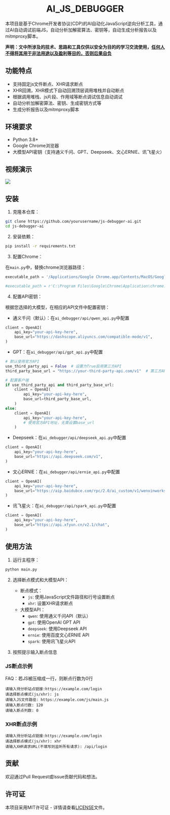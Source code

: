 # <h1 align="center">AI_JS_DEBUGGER</h1>

本项目是基于Chrome开发者协议(CDP)的AI自动化JavaScript逆向分析工具，通过AI自动调试前端JS，自动分析加解密算法、密钥等，自动生成分析报告以及mitmproxy脚本。

**声明：文中所涉及的技术、思路和工具仅供以安全为目的的学习交流使用，<u>任何人不得将其用于非法用途以及盈利等目的，否则后果自负</u>** 

## 功能特点

- 支持固定js文件断点、XHR请求断点
- XHR回溯，XHR模式下自动回溯顶层调用堆栈并自动断点
- 根据调用堆栈、js片段、作用域等断点调试信息自动调试
- 自动分析加解密算法、密钥、生成密钥方式等
- 生成分析报告以及mitmproxy脚本

## 环境要求

- Python 3.8+
- Google Chrome浏览器
- 大模型API密钥（支持通义千问、GPT、Deepseek、文心ERNIE、讯飞星火）

## 视频演示

[![](https://i.postimg.cc/0ycFpTyJ/i-Shot-2025-03-18-11-41-01.png)](https://player.bilibili.com/player.html?isOutside=true&aid=114181269363837&bvid=BV1kPXGYVEkj&cid=28924709737&p=1)

## 安装

1. 克隆本仓库：

```bash
git clone https://github.com/yourusername/js-debugger-ai.git
cd js-debugger-ai
```

2. 安装依赖：

```bash
pip install -r requirements.txt
```

3. 配置Chrome：

在`main.py`中，替换chrome浏览器路径：
```Python
executable_path = '/Applications/Google Chrome.app/Contents/MacOS/Google Chrome'

#executable_path = r'C:\Program Files\Google\Chrome\Application\chrome.exe'
```

4. 配置API密钥：

根据您选择的大模型，在相应的API文件中配置密钥：

- 通义千问（默认）：在`ai_debugger/api/qwen_api.py`中配置
```python
client = OpenAI(
    api_key="your-api-key-here",
    base_url="https://dashscope.aliyuncs.com/compatible-mode/v1",
)
```

- GPT：在`ai_debugger/api/gpt_api.py`中配置
```python
# 默认使用官方API
use_third_party_api = False  # 设置为True启用第三方API
third_party_base_url = "https://your-third-party-api.com/v1"  # 第三方API地址

# 配置客户端
if use_third_party_api and third_party_base_url:
    client = OpenAI(
        api_key="your-api-key-here",
        base_url=third_party_base_url,
    )
else:
    client = OpenAI(
        api_key="your-api-key-here",
        # 使用官方API地址，无需设置base_url
    )
```

- Deepseek：在`ai_debugger/api/deepseek_api.py`中配置
```python
client = OpenAI(
    api_key="your-api-key-here",
    base_url="https://api.deepseek.com/v1",
)
```

- 文心ERNIE：在`ai_debugger/api/ernie_api.py`中配置
```python
client = OpenAI(
    api_key="your-api-key-here",
    base_url="https://aip.baidubce.com/rpc/2.0/ai_custom/v1/wenxinworkshop/chat/completions",
)
```

- 讯飞星火：在`ai_debugger/api/spark_api.py`中配置
```python
client = OpenAI(
    api_key="your-api-key-here",
    base_url="https://api.xfyun.cn/v2.1/chat",
)
```

## 使用方法

1. 运行主程序：

```bash
python main.py
```

2. 选择断点模式和大模型API：
   - 断点模式：
     - `js`: 使用JavaScript文件路径和行号设置断点
     - `xhr`: 设置XHR请求断点
   - 大模型API：
     - `qwen`: 使用通义千问API（默认）
     - `gpt`: 使用OpenAI GPT API
     - `deepseek`: 使用Deepseek API
     - `ernie`: 使用百度文心ERNIE API
     - `spark`: 使用讯飞星火API

3. 按照提示输入断点信息

### JS断点示例

FAQ：若JS被压缩成一行，则断点行数为0行
```
请输入待分析站点链接:https://example.com/login
请选择断点模式(js/xhr): js
请输入JS文件路径: https://example.com/js/main.js
请输入断点行数: 120
请输入断点列数: 0
```

### XHR断点示例

```
请输入待分析站点链接:https://example.com/login
请选择断点模式(js/xhr): xhr
请输入XHR请求URL(不填写则监听所有请求): /api/login
```

## 贡献

欢迎通过Pull Request或Issue贡献代码和想法。

## 许可证

本项目采用MIT许可证 - 详情请查看[LICENSE](LICENSE)文件。
